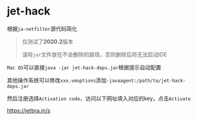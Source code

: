 # jet-hack

根据`ja-netfilter`源代码简化
> 仅测试了**2020.2**版本
> 
> 请将`jar`文件放在不会删除的路径，否则删除后将无法启动IDE

`Mac OS`可以直接`java -jar jet-hack-deps.jar`根据提示自动配置

其他操作系统可以修改`xxx.vmoptions`添加`-javaagent:/path/to/jet-hack-deps.jar`

然后注册选择`Activation code`，访问以下网址填入对应的key，点击`Activate`

https://jetbra.in/s
